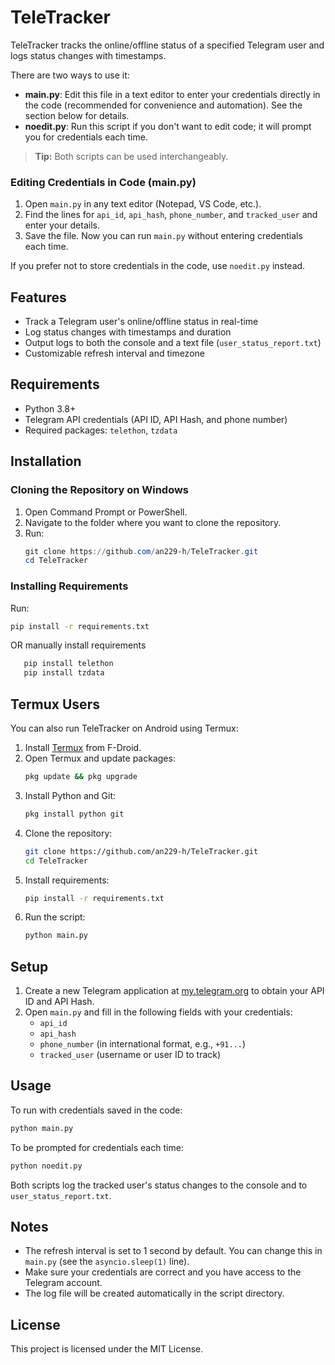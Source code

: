 # TeleTracker

TeleTracker tracks the online/offline status of a specified Telegram user and logs status changes with timestamps.

There are two ways to use it:
- **main.py**: Edit this file in a text editor to enter your credentials directly in the code (recommended for convenience and automation). See the section below for details.
- **noedit.py**: Run this script if you don't want to edit code; it will prompt you for credentials each time.

> **Tip:** Both scripts can be used interchangeably.

### Editing Credentials in Code (main.py)
1. Open `main.py` in any text editor (Notepad, VS Code, etc.).
2. Find the lines for `api_id`, `api_hash`, `phone_number`, and `tracked_user` and enter your details.
3. Save the file. Now you can run `main.py` without entering credentials each time.

If you prefer not to store credentials in the code, use `noedit.py` instead.


## Features
- Track a Telegram user's online/offline status in real-time
- Log status changes with timestamps and duration
- Output logs to both the console and a text file (`user_status_report.txt`)
- Customizable refresh interval and timezone

## Requirements
- Python 3.8+
- Telegram API credentials (API ID, API Hash, and phone number)
- Required packages: `telethon`, `tzdata`


## Installation

### Cloning the Repository on Windows
1. Open Command Prompt or PowerShell.
2. Navigate to the folder where you want to clone the repository.
3. Run:
   ```powershell
   git clone https://github.com/an229-h/TeleTracker.git
   cd TeleTracker
   ```

### Installing Requirements
Run:
   ```sh
   pip install -r requirements.txt
   ```
OR
manually install requirements
```sh
   pip install telethon
   pip install tzdata
   ```
## Termux Users

You can also run TeleTracker on Android using Termux:

1. Install [Termux](https://f-droid.org/packages/com.termux/) from F-Droid.
2. Open Termux and update packages:
   ```sh
   pkg update && pkg upgrade
   ```
3. Install Python and Git:
   ```sh
   pkg install python git
   ```
4. Clone the repository:
   ```sh
   git clone https://github.com/an229-h/TeleTracker.git
   cd TeleTracker
   ```
5. Install requirements:
   ```sh
   pip install -r requirements.txt
   ```
6. Run the script:
   ```sh
   python main.py
   ```

## Setup
1. Create a new Telegram application at [my.telegram.org](https://my.telegram.org) to obtain your API ID and API Hash.
2. Open `main.py` and fill in the following fields with your credentials:
   - `api_id`
   - `api_hash`
   - `phone_number` (in international format, e.g., `+91...`)
   - `tracked_user` (username or user ID to track)


## Usage

To run with credentials saved in the code:
```sh
python main.py
```
To be prompted for credentials each time:
```sh
python noedit.py
```
Both scripts log the tracked user's status changes to the console and to `user_status_report.txt`.

## Notes
- The refresh interval is set to 1 second by default. You can change this in `main.py` (see the `asyncio.sleep(1)` line).
- Make sure your credentials are correct and you have access to the Telegram account.
- The log file will be created automatically in the script directory.

## License

This project is licensed under the MIT License.

